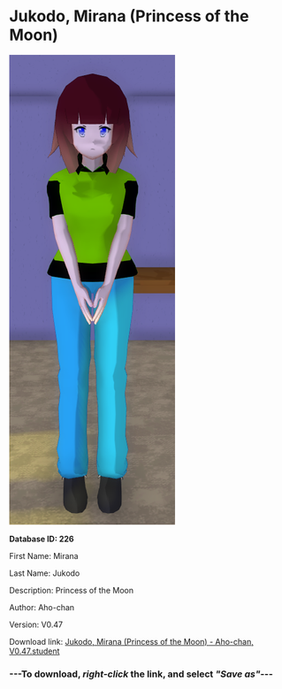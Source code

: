 # Jukodo, Mirana (Princess of the Moon)

<img src="https://raw.githubusercontent.com/Arbiter1223/Daigaku-Gurashi-Custom-Students/master/Students/Files/Jukodo%2C%20Mirana%20(Princess%20of%20the%20Moon).png" title="Jukodo, Mirana (Princess of the Moon) - Aho-chan, V0.47">

**Database ID: 226**

First Name: Mirana

Last Name: Jukodo

Description: Princess of the Moon

Author: Aho-chan

Version: V0.47

Download link: <a href="https://raw.githubusercontent.com/Arbiter1223/Daigaku-Gurashi-Custom-Students/master/Students/Files/Jukodo%2C%20Mirana%20(Princess%20of%20the%20Moon)%20-%20Aho-chan%2C%20V0.47.student">Jukodo, Mirana (Princess of the Moon) - Aho-chan, V0.47.student</a>

### ---**To download, _right-click_ the link, and select _"Save as"_**---
